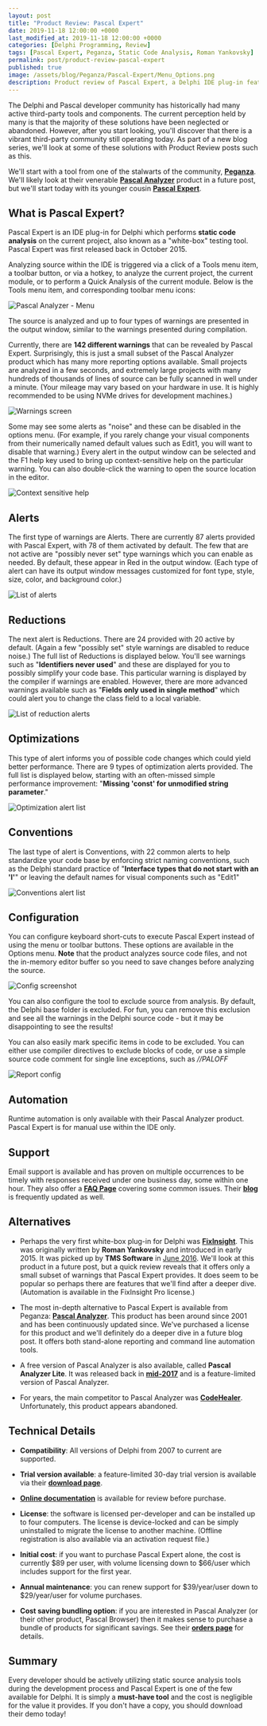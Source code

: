 ```yaml
---
layout: post
title: "Product Review: Pascal Expert"
date: 2019-11-18 12:00:00 +0000
last_modified_at: 2019-11-18 12:00:00 +0000
categories: [Delphi Programming, Review]
tags: [Pascal Expert, Peganza, Static Code Analysis, Roman Yankovsky]
permalink: post/product-review-pascal-expert
published: true
image: /assets/blog/Peganza/Pascal-Expert/Menu_Options.png
description: Product review of Pascal Expert, a Delphi IDE plug-in featuring static source code analysis.
---
```

The Delphi and Pascal developer community has historically had many active third-party tools and components. The current perception held by many is that the majority of these solutions have been neglected or abandoned. However, after you start looking, you'll discover that there is a vibrant third-party community still operating today. As part of a new blog series, we'll look at some of these solutions with Product Review posts such as this.

We'll start with a tool from one of the stalwarts of the community, [**Peganza**](https://www.peganza.com/). We'll likely look at their venerable [**Pascal Analyzer**](https://www.peganza.com/products_pal.html) product in a future post, but we'll start today with its younger cousin [**Pascal Expert**](https://www.peganza.com/products_pex.html).

## **What is Pascal Expert?**

Pascal Expert is an IDE plug-in for Delphi which performs **static code analysis** on the current project, also known as a "white-box" testing tool. Pascal Expert was first released back in October 2015.

Analyzing source within the IDE is triggered via a click of a Tools menu item, a toolbar button, or via a hotkey, to analyze the current project, the current module, or to perform a Quick Analysis of the current module. Below is the Tools menu item, and corresponding toolbar menu icons:

![Pascal Analyzer - Menu](/assets/blog/Peganza/Pascal-Expert/PEX_Menu.jpg)

The source is analyzed and up to four types of warnings are presented in the output window, similar to the warnings presented during compilation.

Currently, there are **142 different warnings** that can be revealed by Pascal Expert. Surprisingly, this is just a small subset of the Pascal Analyzer product which has many more reporting options available. Small projects are analyzed in a few seconds, and extremely large projects with many hundreds of thousands of lines of source can be fully scanned in well under a minute. (Your mileage may vary based on your hardware in use. It is highly recommended to be using NVMe drives for development machines.)

![Warnings screen](/assets/blog/Peganza/Pascal-Expert/PEX_Warnings.png)

Some may see some alerts as "noise" and these can be disabled in the options menu. (For example, if you rarely change your visual components from their numerically named default values such as Edit1, you will want to disable that warning.) Every alert in the output window can be selected and the F1 help key used to bring up context-sensitive help on the particular warning. You can also double-click the warning to open the source location in the editor.

![Context sensitive help](/assets/blog/Peganza/Pascal-Expert/PEX_ContextSensitiveHelp.png)

## **Alerts**

The first type of warnings are Alerts. There are currently 87 alerts provided with Pascal Expert, with 78 of them activated by default. The few that are not active are "possibly never set" type warnings which you can enable as needed. By default, these appear in Red in the output window. (Each type of alert can have its output window messages customized for font type, style, size, color, and background color.)

![List of alerts](/assets/blog/Peganza/Pascal-Expert/PEX_Alerts1.png)

## **Reductions**

The next alert is Reductions. There are 24 provided with 20 active by default. (Again a few "possibly set" style warnings are disabled to reduce noise.) The full list of Reductions is displayed below. You'll see warnings such as "**Identifiers never used**" and these are displayed for you to possibly simplify your code base. This particular warning is displayed by the compiler if warnings are enabled. However, there are more advanced warnings available such as "**Fields only used in single method**" which could alert you to change the class field to a local variable.

![List of reduction alerts](/assets/blog/Peganza/Pascal-Expert/PEX_Reductions.png)

## **Optimizations**

This type of alert informs you of possible code changes which could yield better performance. There are 9 types of optimization alerts provided. The full list is displayed below, starting with an often-missed simple performance improvement: "**Missing 'const' for unmodified string parameter**."

![Optimization alert list](/assets/blog/Peganza/Pascal-Expert/PEX_Optimizations.png)

## **Conventions**

The last type of alert is Conventions, with 22 common alerts to help standardize your code base by enforcing strict naming conventions, such as the Delphi standard practice of "**Interface types that do not start with an 'I'**" or leaving the default names for visual components such as "Edit1"

![Conventions alert list](/assets/blog/Peganza/Pascal-Expert/PEX_Conventions.png)

## **Configuration**

You can configure keyboard short-cuts to execute Pascal Expert instead of using the menu or toolbar buttons. These options are available in the Options menu. **Note** that the product analyzes source code files, and not the in-memory editor buffer so you need to save changes before analyzing the source.

![Config screenshot](/assets/blog/Peganza/Pascal-Expert/PEX_GeneralConfig.png)

You can also configure the tool to exclude source from analysis. By default, the Delphi base folder is excluded. For fun, you can remove this exclusion and see all the warnings in the Delphi source code - but it may be disappointing to see the results!

You can also easily mark specific items in code to be excluded. You can either use compiler directives to exclude blocks of code, or use a simple source code comment for single line exceptions, such as _//PALOFF_

![Report config](/assets/blog/Peganza/Pascal-Expert/PEX_ReportingConfig.png)

## **Automation**

Runtime automation is only available with their Pascal Analyzer product. Pascal Expert is for manual use within the IDE only.

## **Support**

Email support is available and has proven on multiple occurrences to be timely with responses received under one business day, some within one hour. They also offer a [**FAQ Page**](https://peganza.com/faq.html) covering some common issues. Their [**blog**](https://peganza.com/blog.html) is frequently updated as well.

## **Alternatives**

-   Perhaps the very first white-box plug-in for Delphi was [**FixInsight**](https://tmssoftware.com/site/fixinsight.asp). This was originally written by **Roman Yankovsky** and introduced in early 2015. It was picked up by **TMS Software** in [June 2016](http://sourceoddity.com/fi_tms.html). We'll look at this product in a future post, but a quick review reveals that it offers only a small subset of warnings that Pascal Expert provides. It does seem to be popular so perhaps there are features that we'll find after a deeper dive. (Automation is available in the FixInsight Pro license.)
    
-   The most in-depth alternative to Pascal Expert is available from Peganza: [**Pascal Analyzer**](https://www.peganza.com/products_pal.html). This product has been around since 2001 and has been continuously updated since. We've purchased a license for this product and we'll definitely do a deeper dive in a future blog post. It offers both stand-alone reporting and command line automation tools.
    
-   A free version of Pascal Analyzer is also available, called **Pascal Analyzer Lite**. It was released back in [**mid-2017**](https://www.peganza.com/introducing-pascal-analyzer-lite.html) and is a feature-limited version of Pascal Analyzer.
    
-   For years, the main competitor to Pascal Analyzer was [**CodeHealer**](http://www.socksoftware.com/codehealer.php). Unfortunately, this product appears abandoned.
    

## **Technical Details**

-   **Compatibility**: All versions of Delphi from 2007 to current are supported.
    
-   **Trial version available**: a feature-limited 30-day trial version is available via their [**download page**](https://www.peganza.com/download.html).
    
-   [**Online documentation**](https://www.peganza.com/PEXHelp/index.html) is available for review before purchase.
    
-   **License**: the software is licensed per-developer and can be installed up to four computers. The license is device-locked and can be simply uninstalled to migrate the license to another machine. (Offline registration is also available via an activation request file.)
    
-   **Initial cost**: if you want to purchase Pascal Expert alone, the cost is currently $89 per user, with volume licensing down to $66/user which includes support for the first year.
    
-   **Annual maintenance**: you can renew support for $39/year/user down to $29/year/user for volume purchases.
    
-   **Cost saving bundling option**: if you are interested in Pascal Analyzer (or their other product, Pascal Browser) then it makes sense to purchase a bundle of products for significant savings. See their [**orders page**](https://peganza.com/orders.html) for details.
    

## **Summary**

Every developer should be actively utilizing static source analysis tools during the development process and Pascal Expert is one of the few available for Delphi. It is simply a **must-have tool** and the cost is negligible for the value it provides. If you don't have a copy, you should download their demo today!